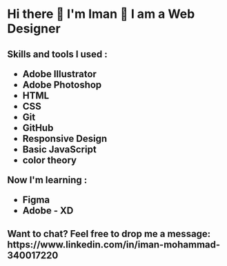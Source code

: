 <h1>Hi there 👋 I'm Iman 📖 I am a Web Designer </h1>

<h2>
 
 Skills and tools I used :  
 - Adobe Illustrator 
 - Adobe Photoshop 
 - HTML
 - CSS 
 - Git 
 - GitHub 
 - Responsive Design 
 - Basic JavaScript 
 - color theory 

Now I'm learning : 
 - Figma 
 - Adobe - XD  
 </h2>

<h2>Want to chat? Feel free to drop me a message: https://www.linkedin.com/in/iman-mohammad-340017220</h2>
